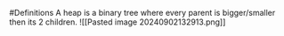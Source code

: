 #Definitions 
A heap is a binary tree where every parent is bigger/smaller then its 2 children.
![[Pasted image 20240902132913.png]]